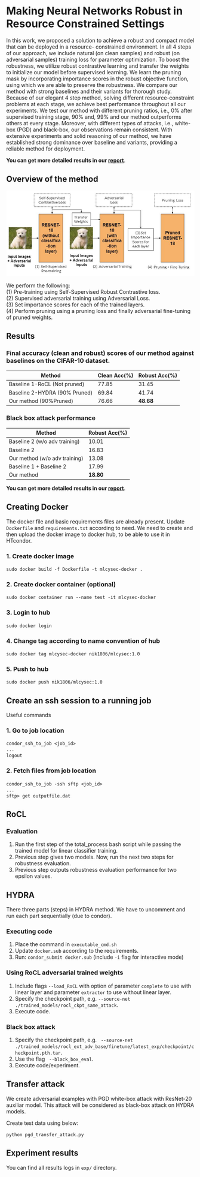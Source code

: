 # Making Neural Networks Robust in Resource Constrained Settings

In this work, we proposed a solution to achieve a robust and compact model that can be deployed in a resource-
constrained environment. In all 4 steps of our approach, we include natural (on clean samples) and robust (on adversarial samples) training loss for parameter optimization. To boost the robustness, we utilize robust contrastive learning and transfer the weights to initialize our model before supervised learning. We learn the pruning mask by incorporating importance scores in the robust objective function, using which we are able to preserve the robustness. We compare our method with strong baselines and their variants for thorough study. Because of our elegant 4 step method, solving different resource-constraint problems at each stage, we achieve best performance throughout all our experiments. We test our method with different pruning ratios, i.e., 0% after supervised training stage, 90% and, 99% and our method outperforms others at every stage. Moreover, with different types of attacks, i.e., white-box (PGD) and black-box, our observations remain consistent. With extensive experiments and solid reasoning of our method, we have established strong dominance over baseline and
variants, providing a reliable method for deployment.

**You can get more detailed results in our [report](https://drive.google.com/file/d/1RWaGpMLMrfauIsgzrBdCfULZ9BIJlSN8/view?usp=sharing)**.

## Overview of the method
![img](images/Model_Overview.JPG)

We perform the following: <br/>
(1) Pre-training using Self-Supervised Robust Contrastive loss. <br/>
(2) Supervised adversarial training using Adversarial Loss. <br/>
(3) Set importance scores for each of the trained layers. <br/>
(4) Perform pruning using a pruning loss and finally adversarial fine-tuning of pruned weights.

## Results

### Final accuracy (clean and robust) scores of our method against baselines on the CIFAR-10 dataset.
| Method                         | Clean Acc(\%) | Robust Acc(\%) |
|--------------------------------|---------------|----------------|
| Baseline 1-RoCL (Not pruned)   | 77.85         | 31.45          |
| Baseline 2-HYDRA (90\% Pruned) | 69.84         | 41.74          |
| Our method (90\%Pruned)        | 76.66         | **48.68**      |


### Black box attack performance
| Method                        | Robust Acc(\%) |
|-------------------------------|----------------|
| Baseline 2 (w/o adv training) | 10.01          |
| Baseline 2                    | 16.83          |
| Our method (w/o adv training) | 13.08          |
| Baseline 1 + Baseline 2       | 17.99          |
| Our method                    | **18.80**      |

**You can get more detailed results in our [report](https://drive.google.com/file/d/1RWaGpMLMrfauIsgzrBdCfULZ9BIJlSN8/view?usp=sharing)**.

## Creating Docker

The docker file and basic requirements files are already present. Update `Dockerfile` and `requirements.txt` according to need.
We need to create and then upload the docker image to docker hub, to be able to use it in HTcondor.

### 1. Create docker image
```
sudo docker build -f Dockerfile -t mlcysec-docker .
```

### 2. Create docker container (optional)
```
sudo docker container run --name test -it mlcysec-docker
```

### 3. Login to hub
```
sudo docker login
```

### 4. Change tag according to name convention of hub
```
sudo docker tag mlcysec-docker nik1806/mlcysec:1.0
```

### 5. Push to hub
```
sudo docker push nik1806/mlcysec:1.0
```

## Create an ssh session to a running job
Useful commands

### 1. Go to job location
```
condor_ssh_to_job <job_id>
...
logout
```
### 2. Fetch files from job location
```
condor_ssh_to_job -ssh sftp <job_id>
...
sftp> get outputfile.dat
```


## RoCL    

### Evaluation
1. Run the first step of the total_process bash script while passing the trained model for linear classifier training.
2. Previous step gives two models. Now, run the next two steps for robustness evaluation. 
3. Previous step outputs robustness evaluation performance for two epsilon values.


## HYDRA    

There three parts (steps) in HYDRA method. We have to uncomment and run each part sequentially (due to condor).

### Executing code
1. Place the command in `executable_cmd.sh`
2. Update `docker.sub` according to the requirements.
3. Run: `condor_submit docker.sub` (include `-i` flag for interactive mode) 

### Using RoCL adversarial trained weights
1. Include flags `--load_RoCL` with option of parameter `complete` to use with linear layer and parameter `extractor` to use without linear layer.
2. Specify the checkpoint path, e.g. `--source-net ./trained_models/rocl_ckpt_same_attack`.
3. Execute code.

### Black box attack
1. Specify the checkpoint path, e.g. ` --source-net ./trained_models/rocl_ext_adv_base/finetune/latest_exp/checkpoint/checkpoint.pth.tar`.
2. Use the flag ` --black_box_eval`.
3. Execute code/experiment.

## Transfer attack
We create adversarial examples with PGD white-box attack with ResNet-20 auxiliar model. This attack will be considered as black-box attack on HYDRA models.

Create test data using below:
```
python pgd_transfer_attack.py
```

## Experiment results
You can find all results logs in `exp/` directory.
